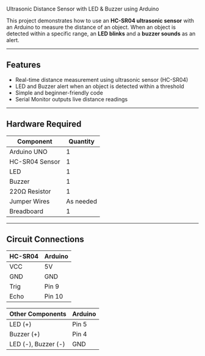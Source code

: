 Ultrasonic Distance Sensor with LED & Buzzer using Arduino

This project demonstrates how to use an **HC-SR04 ultrasonic sensor** with an Arduino to measure the distance of an object. When an object is detected within a specific range, an **LED blinks** and a **buzzer sounds** as an alert.

---

## Features

- Real-time distance measurement using ultrasonic sensor (HC-SR04)
- LED and Buzzer alert when an object is detected within a threshold
- Simple and beginner-friendly code
- Serial Monitor outputs live distance readings

---

## Hardware Required

| Component           | Quantity |
|--------------------|----------|
| Arduino UNO        | 1        |
| HC-SR04 Sensor     | 1        |
| LED                | 1        |
| Buzzer             | 1        |
| 220Ω Resistor      | 1        |
| Jumper Wires       | As needed|
| Breadboard         | 1        |

---

## Circuit Connections

| HC-SR04 | Arduino |
|---------|---------|
| VCC     | 5V      |
| GND     | GND     |
| Trig    | Pin 9   |
| Echo    | Pin 10  |

| Other Components | Arduino |
|------------------|---------|
| LED (+)          | Pin 5   |
| Buzzer (+)       | Pin 4   |
| LED (-), Buzzer (-) | GND  |

